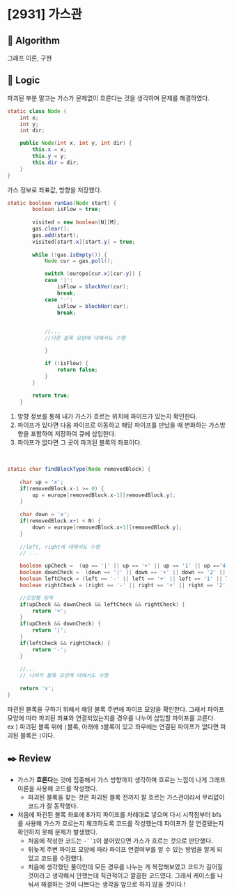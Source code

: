# [2931] 가스관

## :pushpin: **Algorithm**

그래프 이론, 구현

## :round_pushpin: **Logic**
파괴된 부분 말고는 가스가 문제없이 흐른다는 것을 생각하며 문제를 해결하였다.

```java
static class Node {
    int x;
    int y;
    int dir;

    public Node(int x, int y, int dir) {
        this.x = x;
        this.y = y;
        this.dir = dir;
    }
}
```
가스 정보로 좌표값, 방향을 저장했다.

```java
static boolean runGas(Node start) {
		boolean isFlow = true;
		
		visited = new boolean[N][M];
		gas.clear();
		gas.add(start);
		visited[start.x][start.y] = true;
		
		while (!gas.isEmpty()) {
			Node cur = gas.poll();

			switch (europe[cur.x][cur.y]) {
			case '|':
				isFlow = blockVer(cur);
				break;
			case '-':
				isFlow = blockHor(cur);
				break;
			

            //...
            //다른 블록 모양에 대해서도 수행

			}

			if (!isFlow) {
				return false;
			}
		}
		
		return true;
	}
```
1. 방향 정보를 통해 내가 가스가 흐르는 위치에 파이프가 있는지 확인한다.
2. 파이프가 있다면 다음 파이프로 이동하고 해당 파이프를 만났을 때 변화하는 가스방향을 포함하여 저장하여 큐에 삽입한다.
3. 파이프가 없다면 그 곳이 파괴된 블록의 좌표이다.
<br/>

```java
static char findBlockType(Node removedBlock) {
		
    char up = 'x';
    if(removedBlock.x-1 >= 0) {
        up = europe[removedBlock.x-1][removedBlock.y];
    }
    
    char down = 'x';
    if(removedBlock.x+1 < N) {
        down = europe[removedBlock.x+1][removedBlock.y];
    }
    
    //left, right에 대해서도 수행
    // ...

    boolean upCheck =  (up == '|' || up == '+' || up == '1' || up =='4');
    boolean downCheck =  (down == '|' || down == '+' || down == '2' || down == '3');
    boolean leftCheck = (left == '-' || left == '+' || left == '1' || left == '2');
    boolean rightCheck = (right == '-' || right == '+' || right == '2' || right == '4');

    //모양별 탐색
    if(upCheck && downCheck && leftCheck && rightCheck) {
        return '+';
    }
    if(upCheck && downCheck) {
        return '|';
    }
    if(leftCheck && rightCheck) {
        return '-';
    }
    
    //...
    // 나머지 블록 모양에 대해서도 수행
    
    return 'x';
}
```
파괸된 블록을 구하기 위해서 해당 블록 주변에 파이프 모양을 확인한다. 그래서 파이프 모양에 따라 파괴된 좌표와 연결되었는지를 경우를 나누어 삽입할 파이프를 고른다.
<br/>
ex ) 파괴된 블록 위에 `|`블록, 아래에 `3`블록이 있고 좌우에는 연결된 파이프가 없다면 파괴된 블록은 `|`이다.

## :black_nib: **Review**
- 가스가 **흐른다**는 것에 집중해서 가스 방향까지 생각하며 흐르는 느낌이 나게 그래프 이론을 사용해 코드를 작성했다.
    - 파괴된 블록을 찾는 것은 파괴된 블록 전까지 잘 흐르는 가스관이라서 무리없이 코드가 잘 동작했다.
- 처음에 파괸된 블록 좌표에 8가지 파이프를 차례대로 넣으며 다시 시작점부터 bfs를 사용해 가스가 흐르는지 체크하도록 코드를 작성했는데 파이프가 잘 연결됐는지 확인하지 못해 문제가 발생했다.
    - 처음에 작성한 코드는 `-``1`이 붙어있으면 가스가 흐르는 것으로 판단했다.
    - 뒤늦게 주변 파이프 모양에 따라 파이프 연결여부를 알 수 있는 방법을 알게 되었고 코드를 수정했다.
    - 처음에 생각했던 풀이인데 모든 경우를 나누는 게 복잡해보였고 코드가 길어질 것이라고 생각해서 안했는데 직관적이고 깔끔한 코드였다. 그래서 케이스를 나눠서 해결하는 것이 나쁘다는 생각을 앞으로 하지 않을 것이다.!